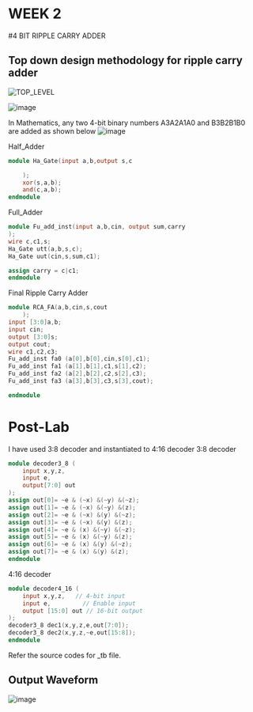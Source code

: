 # WEEK 2
#4 BIT RIPPLE CARRY ADDER
## Top down design methodology for ripple carry adder
![TOP_LEVEL](https://github.com/user-attachments/assets/3c93dcf7-a13f-4e29-9d17-75b538dcb9a5)


![image](https://github.com/user-attachments/assets/c0b3012d-2f4b-4646-ab5d-583fd6d9220f)


In Mathematics, any two 4-bit binary numbers A3A2A1A0 and B3B2B1B0 are added as shown below
![image](https://github.com/user-attachments/assets/c3a65d3b-7d77-48af-a9a5-1ddcd4ef6dfd)

Half_Adder
```verilog
module Ha_Gate(input a,b,output s,c

    );
    xor(s,a,b);
    and(c,a,b);
endmodule

`````

Full_Adder
```verilog
module Fu_add_inst(input a,b,cin, output sum,carry
);
wire c,c1,s;
Ha_Gate utt(a,b,s,c);
Ha_Gate uut(cin,s,sum,c1);

assign carry = c|c1;
endmodule
```
Final Ripple Carry Adder
```verilog
module RCA_FA(a,b,cin,s,cout  
    );
input [3:0]a,b;
input cin;
output [3:0]s;
output cout;
wire c1,c2,c3;
Fu_add_inst fa0 (a[0],b[0],cin,s[0],c1);
Fu_add_inst fa1 (a[1],b[1],c1,s[1],c2);
Fu_add_inst fa2 (a[2],b[2],c2,s[2],c3);
Fu_add_inst fa3 (a[3],b[3],c3,s[3],cout);

endmodule
```

# Post-Lab

I have used 3:8 decoder and instantiated to 4:16 decoder
3:8 decoder

```verilog
module decoder3_8 (
    input x,y,z,
    input e,
    output[7:0] out
);
assign out[0]= ~e & (~x) &(~y) &(~z);
assign out[1]= ~e & (~x) &(~y) &(z);
assign out[2]= ~e & (~x) &(y) &(~z);
assign out[3]= ~e & (~x) &(y) &(z);
assign out[4]= ~e & (x) &(~y) &(~z);
assign out[5]= ~e & (x) &(~y) &(z);
assign out[6]= ~e & (x) &(y) &(~z);
assign out[7]= ~e & (x) &(y) &(z);
endmodule
```
4:16 decoder
```verilog
module decoder4_16 (
    input x,y,z,   // 4-bit input
    input e,         // Enable input
    output [15:0] out // 16-bit output
);
decoder3_8 dec1(x,y,z,e,out[7:0]);
decoder3_8 dec2(x,y,z,~e,out[15:8]);
endmodule
```
Refer the source codes for _tb file.
## Output Waveform
![image](https://github.com/user-attachments/assets/8c0a8d85-e47c-4141-9bf9-6333e7ef6dd5)





